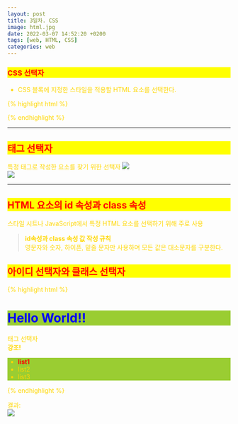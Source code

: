 ```yaml
---
layout: post
title: 3일차. CSS
image: html.jpg
date: 2022-03-07 14:52:20 +0200
tags: [web, HTML, CSS]
categories: web
---
```


### CSS 선택자
- CSS 블록에 지정한 스타일을 적용할 HTML 요소를 선택한다.

{% highlight html %}
<style>
    /* 스타일 시트에서의 주석 표기방법 */
    /* -----------------------------*/
    
    h1 {
        color: blue;
        background-color: green;
    }
    /* 선택자에서 쉼표(,)를 사용하면 (또는)OR의 의미를 가진다*/
    h2, h3 {
        color: red;
        background-color: yellow;
    }
    /* (*)는 전체 선택자이며 돔에 있는 모든 요소를 나타낸다. 하지만 쓰지 않는다 */
    * {
        color: gold;
    }
</style>
{% endhighlight %}
<hr>

## 태그 선택자
특정 태그로 작성한 요소를 찾기 위한 선택자
![]({{site.baseurl}}/images/web/20220307/20220307-1.png)<br>
![]({{site.baseurl}}/images/web/20220307/20220307-2.png)<br>
<hr>

## HTML 요소의 id 속성과 class 속성
스타일 시트나 JavaScript에서 특정 HTML 요소를 선택하기 위해 주로 사용
> <strong>id속성과 class 속성 값 작성 규칙</strong><br> 
영문자와 숫자, 하이픈, 밑줄 문자만 사용하며 모든 값은 대소문자를 구분한다.  


## 아이디 선택자와 클래스 선택자
{% highlight html %}
<!DOCTYPE html>
<html>
    <head>
        <meta charset="utf-8">
        <title>title</title>
        <style>
            /* id선택자는 #을 붙인다.*/
            /* 아이디 속성의 값이 test1인 요소를 찾는다. */
            #test1 {
                color: blue;
            }
            /* class선택자는 .을 붙인다.*/
            /* 클래스 속성의 값이 test2인 요소를 찾는다. */
            .test2 {
                background-color: yellowgreen;
            }
            /* 클래스 선택자에서 strong 태그로 작성된 요소와 클래스 속성 test3를 AND로 한다.*/
            strong.test3 {
                color: red;
            }
        </style>
    </head>
    <body>
        <h1 id="test1" class=" test2">Hello World!!</h1>
        <p>
            태그 선택자<br>
            <strong>강조!</strong>
            <ul class="test2">
                <li><strong class="test3">list1</strong></li>
                <li>list2</li>
                <li>list3</li>
            </ul>
        </p>
    </body>
</html>
{% endhighlight %}

결과: <br>
![]({{site.baseurl}}/images/web/20220307/20220307-3.png)<br>





